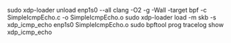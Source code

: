 sudo xdp-loader unload enp1s0 --all
clang -O2 -g -Wall -target bpf -c SimpleIcmpEcho.c -o SimpleIcmpEcho.o
sudo xdp-loader load -m skb -s xdp_icmp_echo enp1s0 SimpleIcmpEcho.o
sudo bpftool prog tracelog show xdp_icmp_echo